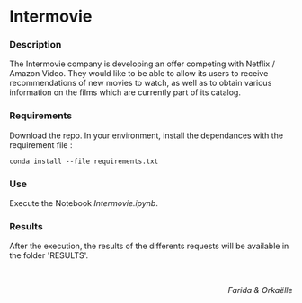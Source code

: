# **Intermovie**

### Description
The Intermovie company is developing an offer competing with Netflix / Amazon Video.
They would like to be able to allow its users to receive recommendations of new movies to watch, as well as to obtain various information on the films which are currently part of its catalog.

### Requirements
Download the repo.
In your environment, install the dependances with the requirement file :
```
conda install --file requirements.txt
```

### Use
Execute the Notebook *Intermovie.ipynb*.

### Results
After the execution, the results of the differents requests will be available in the folder 'RESULTS'.   

<br>

*<div style="text-align:right;">Farida & Orkaëlle</div>*

